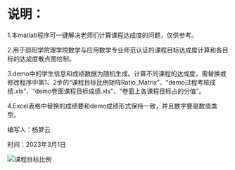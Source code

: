 
# 说明：
1.本matlab程序可一键解决老师们计算课程达成度的问题，仅供参考。

2.用于邵阳学院理学院数学与应用数学专业师范认证的课程目标达成度计算和各目标的达成度散点图绘制。

3.demo中的学生信息和成绩数据为随机生成。计算不同课程的达成度，需替换或修改程序中第1、2步的“课程目标比例矩阵Ratio_Matrix”、“demo过程考核成绩.xls”、“demo卷面课程目标成绩.xls”、“卷面上各课程目标占的分值”。

4.Excel表格中替换的成绩要和demo成绩形式保持一致，并且数字要是数值类型。

编写人：杨梦云

时间：2023年3月1日

![课程目标比例](https://user-images.githubusercontent.com/45998351/222317346-d8e64da8-f111-4bb4-bed5-54b9f257106a.png)
